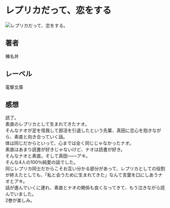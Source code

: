 # レプリカだって、恋をする

![レプリカだって、恋をする。](https://i.imgur.com/x4wohN2.png)

## 著者

榛名丼

## レーベル

電撃文庫

## 感想

読了。  
素直のレプリカとして生まれてきたナオ。  
そんなナオが足を怪我して部活を引退したという先輩、真田に恋心を抱きながら、素直と向き合っていく話。  
体は同じだからといって、心までは全く同じじゃなかったナオ。  
素直はあまり読書が好きじゃないけど、ナオは読書が好き。  
そんなナオと素直。そして真田───アキ。  
そんな4人の100％純愛の話でした。  
同じレプリカ同士だからこそお互い分かる部分があって、レプリカとしての役割が終えたとしても、「私と会うために生まれてきた」なんて言葉を口にしあうナオとアキ。  
話が進んでいくに連れ、素直とナオの関係も良くなってきて、もう泣きながら読んでいました。  
2巻が楽しみ。  
